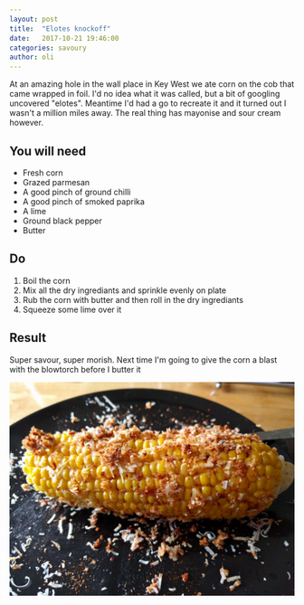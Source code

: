 ```yaml
---
layout: post
title:  "Elotes knockoff"
date:   2017-10-21 19:46:00
categories: savoury
author: oli
---
```


At an amazing hole in the wall place in Key West we ate corn on the cob that came wrapped in foil.  I'd no idea what it was called, but a bit of googling uncovered "elotes".  Meantime I'd had a go to recreate it and it turned out I wasn't a million miles away.  The real thing has mayonise and sour cream however.

## You will need

* Fresh corn
* Grazed parmesan 
* A good pinch of ground chilli
* A good pinch of smoked paprika
* A lime
* Ground black pepper
* Butter


## Do

1. Boil the corn
2. Mix all the dry ingrediants and sprinkle evenly on plate
3. Rub the corn with butter and then roll in the dry ingrediants
4. Squeeze some lime over it



## Result

Super savour, super morish.  Next time I'm going to give the corn a blast with the blowtorch before I butter it


![OMNOMNOM](/images/elote.jpg)


